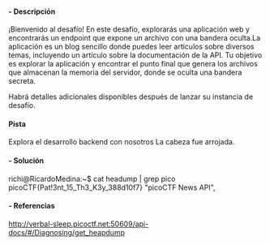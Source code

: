 #### - **Descripción** 
¡Bienvenido al desafío! En este desafío, explorarás una aplicación web y encontrarás un endpoint que expone un archivo con una bandera oculta.La aplicación es un blog sencillo donde puedes leer artículos sobre diversos temas, incluyendo un artículo sobre la documentación de la API. Tu objetivo es explorar la aplicación y encontrar el punto final que genera los archivos que almacenan la memoria del servidor, donde se oculta una bandera secreta.

Habrá detalles adicionales disponibles después de lanzar su instancia de desafío.

#### Pista 
Explora el desarrollo backend con nosotros
La cabeza fue arrojada.

#### - **Solución** 
richi@RicardoMedina:~$ cat headump | grep pico
picoCTF{Pat!3nt_15_Th3_K3y_388d10f7}
"picoCTF News API",

#### - **Referencias** 
http://verbal-sleep.picoctf.net:50609/api-docs/#/Diagnosing/get_heapdump